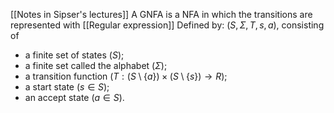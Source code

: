 [[Notes in Sipser's lectures]]
A GNFA is a NFA in which the transitions are represented with [[Regular expression]] 
Defined by:
$(S, \Sigma, T, s, a)$, consisting of
- a finite set of states $(S)$;
- a finite set called the alphabet $(\Sigma)$;
- a transition function $(T : (S \setminus \{a\}) \times (S \setminus \{s\}) \to R)$;
- a start state $(s \in S)$;
- an accept state $(a \in S)$.
